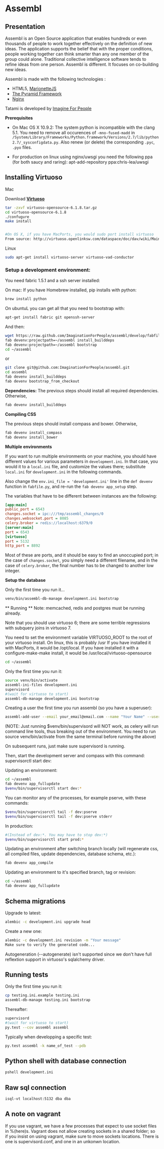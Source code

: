 Assembl
================

Presentation
------------------

Assembl is an Open Source application that enables hundreds or even thousands of people to work together effectively on the definition of new ideas. The application supports the belief that with the proper conditions, people working together can think smarter than any one member of the group could alone. Traditional collective intelligence software tends to refine ideas from one person. Assembl is different. It focuses on co-building new ideas.

Assembl is made with the following technologies :

- HTML5, [MarionetteJS](http://marionettejs.com/)
- [The Pyramid Framework](http://www.pylonsproject.org/)
- [Nginx](http://nginx.org/)

Tatami is developed by [Imagine For People](http://imaginationforpeople.org)

**Prerequisites**

- On Mac OS X 10.9.2: The system python is incompatible with the clang 5.1. You need to remove all occurences of `-mno-fused-madd` in `/System/Library/Frameworks/Python.framework/Versions/2.7/lib/python2.7/_sysconfigdata.py`. Also renew (or delete) the corresponding `.pyc`, `.pyo` files.

- For production on linux using nginx/uwsgi you need the following ppa (for both saucy and raring):
apt-add-repository ppa:chris-lea/uwsgi 

## Installing Virtuoso

Mac

Download **[Virtuoso](http://sourceforge.net/projects/virtuoso/files/virtuoso/6.1.8/virtuoso-opensource-6.1.8.tar.gz/download)**

``` sh
tar -zxvf virtuoso-opensource-6.1.8.tar.gz
cd virtuoso-opensource-6.1.8
./confugure
make install


#On OS X, if you have MacPorts, you would sudo port install virtuoso
From source: http://virtuoso.openlinksw.com/dataspace/doc/dav/wiki/Main/VOSDownload
```

Linux

``` sh
sudo apt-get install virtuoso-server virtuoso-vad-conductor
```

### Setup a development environment:

You need fabric 1.5.1 and a ssh server installed:

On mac:  If you have Homebrew installed, pip installs with python:

``` sh
brew install python
```

On ubuntuL you can get all that you need to bootstrap with:
``` sh
apt-get install fabric git openssh-server
```

And then:

``` sh
wget https://raw.github.com/ImaginationForPeople/assembl/develop/fabfile.py
fab devenv:projectpath=~/assembl install_builddeps
fab devenv:projectpath=~/assembl bootstrap
cd ~/assembl
```

or

``` sh
git clone git@github.com:ImaginationForPeople/assembl.git
cd assembl
fab devenv install_builddeps
fab devenv bootstrap_from_checkout
```

**Dependencies:**
The previous steps should install all required dependencies. Otherwise,

``` sh
fab devenv install_builddeps
```

**Compiling CSS**

The previous steps should install compass and bower. Otherwise,

``` sh
fab devenv install_compass
fab devenv install_bower
```

**Multiple environments**

If you want to run multiple environments on your machine, you should have different values for various parameters in `development.ini`. In that case, you would it to a `local.ini` file, and customize the values there; substitute `local.ini` for `development.ini` in the following commands.

Also change the `env.ini_file = 'development.ini'` line in the `def devenv` function in `fabfile.py`, and re-run the `fab devenv app_setup` step.

The variables that have to be different between instances are the following:

``` ini
[app:main]
public_port = 6543
changes.socket = ipc:///tmp/assembl_changes/0
changes.websocket.port = 8085
celery.broker = redis://localhost:6379/0
[server:main]
port = 6543
[virtuoso]
port = 5132
http_port = 8892
```

Most of these are ports, and it should be easy to find an unoccupied port; in the case of `changes.socket`, you simply need a different filename, and in the case of `celery.broker`, the final number has to be changed to another low integer.

**Setup the database**

Only the first time you run it...

``` sh
venv/bin/assembl-db-manage development.ini bootstrap
```


** Running **
Note:  memcached, redis and postgres must be running already.


Note that you should use virtuoso 6; there are some terrible regressions with subquery joins
in virtuoso 7.

You need to set the environment variable VIRTUOSO_ROOT to the root of your virtuoso install.
On linux, this is probably /usr
If you have installed it with MacPorts, it would be /opt/local.
If you have installed it with a configure-make-make install, it would be
/usr/local/virtuoso-opensource

``` sh
cd ~/assembl
```

Only the first time you run it:

``` sh
source venv/bin/activate
assembl-ini-files development.ini
supervisord
#(wait for virtuoso to start)
assembl-db-manage development.ini bootstrap
```
Creating a user the first time you run assembl (so you have a superuser):

``` sh
assembl-add-user --email your_email@email.com --name "Your Name" --username desiredusername --password yourpassword
```

(NOTE: Just running $venv/bin/supervisord will NOT work,
as celery will run command line tools, thus breaking out of the environment.
You need to run source venv/bin/activate from the same terminal before
running the above)

On subsequent runs, just make sure supervisord is running.

Then, start the development server and compass with this command:
supervisorctl start dev:


Updating an environment:

``` sh
cd ~/assembl
fab devenv app_fullupdate
$venv/bin/supervisorctl start dev:*
```
You can monitor any of the processes, for example pserve, with these commands:

``` sh
$venv/bin/supervisorctl tail -f dev:pserve
$venv/bin/supervisorctl tail -f dev:pserve stderr
```

In production:

``` sh
#(Instead of dev:*. You may have to stop dev:*)
$venv/bin/supervisorctl start prod:*
```

Updating an environment after switching branch locally (will regenerate css,
 all compiled files, update dependencies, database schema, etc.):

``` sh
fab devenv app_compile
```

Updating an environment to it's specified branch, tag or revision:

``` sh
cd ~/assembl
fab devenv app_fullupdate
```

Schema migrations
-----------------

Upgrade to latest:

``` sh
alembic -c development.ini upgrade head
```

Create a new one:

``` sh
alembic -c development.ini revision -m "Your message"
Make sure to verify the generated code...
```
Autogeneration (--autogenerate) isn't supported since we don't have full reflextion support in virtuoso's sqlalchemy driver.

Running tests
-------------
Only the first time you run it:

``` sh
cp testing.ini.example testing.ini
assembl-db-manage testing.ini bootstrap
```

Thereafter:
``` sh
supervisord
#(wait for virtuoso to start)
py.test --cov assembl assembl
```

Typically when developping a specific test:
``` sh
py.test assembl -k name_of_test --pdb
```

Python shell with database connection
-------------------------------------

``` sh
pshell development.ini
```

Raw sql connection
------------------

``` sh
isql-vt localhost:5132 dba dba
```

A note on vagrant
-----------------

If you use vagrant, we have a few processes that expect to use socket files in %(here)s. Vagrant does not allow creating sockets in a shared folder; so if you insist on using vagrant, make sure to move sockets locations. There is one is supervisord.conf, and one in an unkonwn location.
